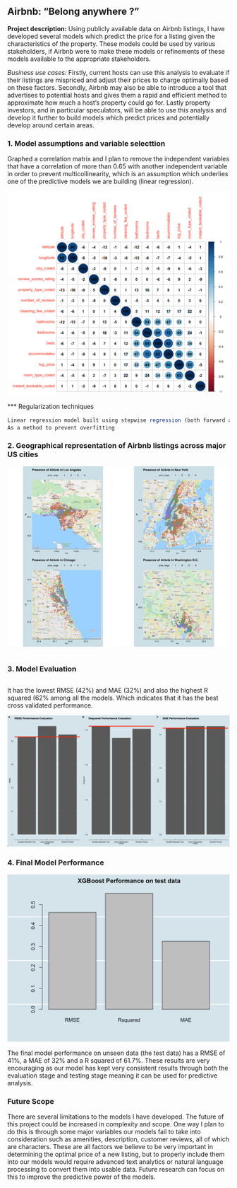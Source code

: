 ## Airbnb: “Belong anywhere ?”

**Project description:** Using publicly available data on Airbnb listings, I have developed several models which predict the price for a listing given the characteristics of the property. These models could be used by various stakeholders, if Airbnb were to make these models or refinements of these models available to the appropriate stakeholders.

*Business use cases:* Firstly, current hosts can use this analysis to evaluate if their listings are mispriced and adjust their prices to charge optimally based on these factors. Secondly, Airbnb may also be able to introduce a tool that advertises to potential hosts and gives them a rapid and efficient method to approximate how much a host’s property could go for. Lastly property investors, and in particular speculators, will be able to use this analysis and develop it further to build models which predict prices and potentially develop around certain areas.

### 1. Model assumptions and variable selecttion 

Graphed a correlation matrix and I plan to remove the independent variables that have a correlation of more than 0.65 with another independent variable in order to prevent multicollinearity, which is an assumption which underlies one of the predictive models we are building (linear regression). 

<img src="images/Corr3.png?raw=true"/>

*** Regularization techniques 
```javascript
Linear regression model built using stepwise regression (both forward and backward).
As a method to prevent overfitting
```

### 2. Geographical representation of Airbnb listings across major US cities

<img src="images/Comb.png?raw=true"/>

```The geographical diversity of Airbnb listings. 
```

### 3. Model Evaluation 

```Final Model Selected is the XGBoost model.

```

It has the lowest RMSE (42%) and MAE (32%)  and also the highest R squared (62% among all the models. 
Which indicates that it has the best cross validated performance.

<img src="images/comparison.png?raw=true"/>

### 4. Final Model Performance  

<img src="images/finalmodel.png?raw=true"/>

The final model performance on unseen data (the test data) has a RMSE of 41%, a MAE of 32% and a R squared of 61.7%. These results are very encouraging as our model has kept very consistent results through both the evaluation stage and testing stage meaning it can be used for predictive analysis. 

### Future Scope
There are several limitations to the models I have developed. The future of this project could be increased in complexity and scope. One way I plan to do this is through some major variables our models fail to take into consideration such as amenities, description, customer reviews, all of which are characters. These are all factors we believe to be very important in determining the optimal price of a new listing, but to properly include them into our models would require advanced text analytics or natural language processing to convert them into usable data. Future research can focus on this to improve the predictive power of the models. 


